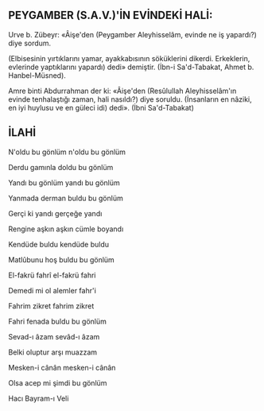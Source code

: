 ## PEYGAMBER (S.A.V.)'İN EVİNDEKİ HALİ:

Urve b. Zübeyr: «Âişe'den (Peygamber Aleyhisselâm, evinde ne iş yapardı?) diye sordum.

(Elbisesinin yırtıklarını yamar, ayakkabısı­nın söküklerini dikerdi. Erkeklerin, evlerinde yaptıklarını yapardı) dedi» demiştir. (İbn-i Sa'd-Tabakat, Ahmet b. Hanbel-Müsned).

Amre binti Abdurrahman der ki: «Âişe'­den (Resûlullah Aleyhisselâm'ın evinde tenhalaştığı zaman, hali nasıldı?) diye soruldu. (İnsanların en nâziki, en iyi huylusu ve en güleci idi) dedi». (İbni Sa'd-Tabakat)

## İLAHİ

N'oldu bu gönlüm n'oldu bu gönlüm

Derdu gamınla doldu bu gönlüm

Yandı bu gönlüm yandı bu gönlüm

Yanmada derman buldu bu gönlüm

Gerçi ki yandı gerçeğe yandı

Rengine aşkın aşkın cümle boyandı

Kendüde buldu kendüde buldu

Matlûbunu hoş buldu bu gönlüm

El-fakrü fahrî el-fakrü fahri

Demedi mi ol alemler fahr'i

Fahrim zikret fahrim zikret

Fahri fenada buldu bu gönlüm

Sevad-ı âzam sevâd-ı âzam

Belki oluptur arşı muazzam

Mesken-i cânân mesken-i cânân

Olsa acep mi şimdi bu gönlüm

Hacı Bayram-ı Veli
